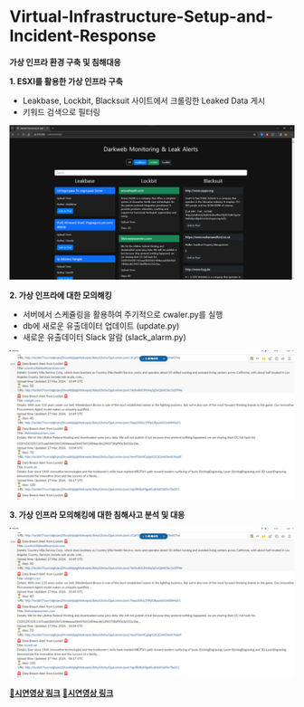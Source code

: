 # Virtual-Infrastructure-Setup-and-Incident-Response
**가상 인프라 환경 구축 및 침해대응**

**1. ESXI를 활용한 가상 인프라 구축**

- Leakbase, Lockbit, Blacksuit 사이트에서 크롤링한 Leaked Data 게시
- 키워드 검색으로 필터링

![Web.png](https://github.com/kdjehdwls/DarkwebMonitoring_LeakAlert/blob/master/img/Web.png)



**2. 가상 인프라에 대한 모의해킹**

- 서버에서 스케쥴링을 활용하여 주기적으로 cwaler.py를 실행
- db에 새로운 유출데이터 업데이트 (update.py)
- 새로운 유출데이터 Slack 알람 (slack_alarm.py)

![Slack_alert.png](https://github.com/kdjehdwls/DarkwebMonitoring_LeakAlert/blob/master/img/Slack_alert.png)



**3. 가상 인프라 모의해킹에 대한 침해사고 분석 및 대응**

![Slack_alert.png](https://github.com/kdjehdwls/DarkwebMonitoring_LeakAlert/blob/master/img/Slack_alert.png)


**[🔗시연영상 링크](https://youtu.be/f5bUuweKXko)**
**[🔗시연영상 링크](https://youtu.be/f5bUuweKXko)**

